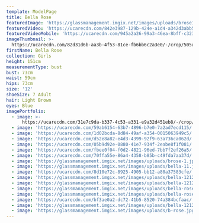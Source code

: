 ```yaml
---
template: ModelPage
title: Bella Rose
featuredImage: 'https://glassmanagement.imgix.net/images/uploads/brose1.jpg'
featuredVideo: 'https://ucarecdn.com/842e3987-129b-424e-a1d4-a342d3abb517/'
featuredVideoMobile: 'https://ucarecdn.com/945a2a26-99a3-46ea-8bff-c32353f67ead/'
imageThumbnail: >-
  https://ucarecdn.com/82d31d6b-aa3b-4f53-81ce-fb6bb6c2a3e0/-/crop/505x667/37,39/-/preview/
firstName: Bella Rose
collection: Girls
height: 151cm
measurementType: bust
bust: 73cm
waist: 59cm
hips: 73cm
size: '12'
shoeSize: 7 Adult
hair: Light Brown
eyes: Blue
imagePortfolio:
  - image: >-
      https://ucarecdn.com/31e7c9da-b337-4c53-a331-e9a32d451eb8/-/crop/488x726/42,0/-/preview/
  - image: 'https://ucarecdn.com/59ab6154-63b7-4896-b7e0-7a2ad7ecd115/'
  - image: 'https://ucarecdn.com/1d02bcda-8d84-49af-a354-0015063949c5/'
  - image: 'https://ucarecdn.com/d52e8a82-e4d3-4399-92f9-63a736ca062d/'
  - image: 'https://ucarecdn.com/05b9d92e-0880-41e7-934f-2eabe8f1f081/'
  - image: 'https://ucarecdn.com/fbee0f04-f0d2-4821-96ed-7bb7f2ef26a5/'
  - image: 'https://ucarecdn.com/70ffa55e-86a4-4358-b85b-c49fda7aa37d/'
  - image: 'https://glassmanagement.imgix.net/images/uploads/brose-1.jpg'
  - image: 'https://glassmanagement.imgix.net/images/uploads/bella-11.jpg'
  - image: 'https://ucarecdn.com/8d10e72c-8925-4905-bb12-a80a37583cfe/'
  - image: 'https://glassmanagement.imgix.net/images/uploads/bella-121212.jpg'
  - image: 'https://glassmanagement.imgix.net/images/uploads/bella-1212121212.jpg'
  - image: 'https://glassmanagement.imgix.net/images/uploads/bella-rose-4_preview.jpg'
  - image: 'https://glassmanagement.imgix.net/images/uploads/bella-rose-9.jpg'
  - image: 'https://ucarecdn.com/bf3ae0a2-dc72-41b5-8520-74a384bcfaac/'
  - image: 'https://glassmanagement.imgix.net/images/uploads/bella-12121212121212.jpg'
  - image: 'https://glassmanagement.imgix.net/images/uploads/b-rose.jpg'
---
```


